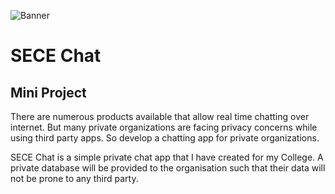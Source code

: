 ![Banner](https://github.com/VishalDhanasek/SECE_Chat/blob/master/SECECHAT.png)


# SECE Chat 

## Mini Project

There are numerous products available that allow real time chatting over internet. But many private organizations are facing privacy concerns while using third party apps. So develop a chatting app for private organizations.

SECE Chat is a simple private chat app that I have created for my College.
A private database will be provided to the organisation such that their data will not be prone to any third party.





